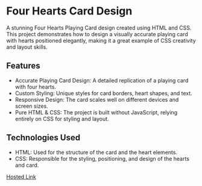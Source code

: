 # Four Hearts Card Design
A stunning Four Hearts Playing Card design created using HTML and CSS. This project demonstrates how to design a visually accurate playing card with hearts positioned elegantly, making it a great example of CSS creativity and layout skills.

## Features
- Accurate Playing Card Design: A detailed replication of a playing card with four hearts.
- Custom Styling: Unique styles for card borders, heart shapes, and text.
- Responsive Design: The card scales well on different devices and screen sizes.
- Pure HTML & CSS: The project is built without JavaScript, relying entirely on CSS for styling and layout.

## Technologies Used
- HTML: Used for the structure of the card and the heart elements.
- CSS: Responsible for the styling, positioning, and design of the hearts and card.

[Hosted Link](https://kirthanaa05.github.io/Four-Hearts/)
